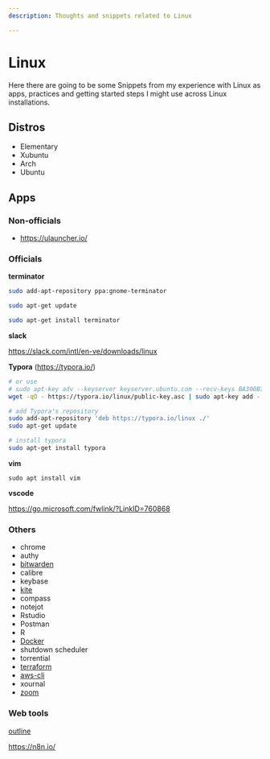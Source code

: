 ```yaml
---
description: Thoughts and snippets related to Linux

---
```


# Linux

Here there are going to be some Snippets from my experience with Linux as apps, practices and getting started steps I might use across Linux installations.

## Distros

- Elementary
- Xubuntu
- Arch
- Ubuntu

## Apps

### Non-officials

- https://ulauncher.io/

### Officials

**terminator**

```bash
sudo add-apt-repository ppa:gnome-terminator

sudo apt-get update

sudo apt-get install terminator
```

**slack**

https://slack.com/intl/en-ve/downloads/linux



**Typora** (https://typora.io/)

```bash
# or use
# sudo apt-key adv --keyserver keyserver.ubuntu.com --recv-keys BA300B7755AFCFAE
wget -qO - https://typora.io/linux/public-key.asc | sudo apt-key add -

# add Typora's repository
sudo add-apt-repository 'deb https://typora.io/linux ./'
sudo apt-get update

# install typora
sudo apt-get install typora
```

**vim**

`sudo apt install vim`



**vscode**

https://go.microsoft.com/fwlink/?LinkID=760868



### Others

- chrome
- authy
- [bitwarden](https://bitwarden.com/download/)
- calibre
- keybase
- [kite](https://www.kite.com/download/)
- compass
- notejot
- Rstudio
- Postman
- R
- [Docker](code/docker.md)
- shutdown scheduler
- torrential
- [terraform](https://learn.hashicorp.com/tutorials/terraform/install-cli)
- [aws-cli](https://docs.aws.amazon.com/cli/latest/userguide/install-cliv2-linux.html)
- xournal
- [zoom](https://zoom.us/download?os=linux)



### Web tools

[outline](https://www.getoutline.com/)

https://n8n.io/

